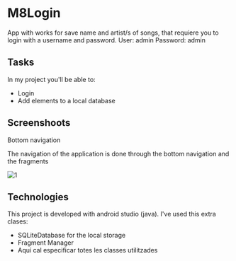# M8Login

App with works for save name and artist/s of songs, that requiere you to login with a username and password.
User: admin 
Password: admin

## Tasks

In my project you'll be able to:

* Login
* Add elements to a local database

## Screenshoots

Bottom navigation

The navigation of the application is done through the bottom navigation and the fragments

![1](https://user-images.githubusercontent.com/58526910/140092845-3201af72-9c32-45aa-9aef-6f5d6fca16e7.png)

## Technologies

This project is developed with android studio (java). I've used this extra clases:

* SQLiteDatabase for the local storage
* Fragment Manager
* Aquí cal especificar totes les classes utilitzades

